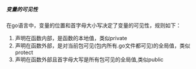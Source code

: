 ##### 变量的可见性
在go语言中，变量的位置和首字母大小写决定了变量的可见性，规则如下：
1. 声明在函数内部，是函数的本地值，类似private
2. 声明在函数外部，是对当前包可见(包内所有.go文件都可见)的全局值，类似protect
3. 声明在函数外部且首字母大写是所有包可见的全局值,类似public